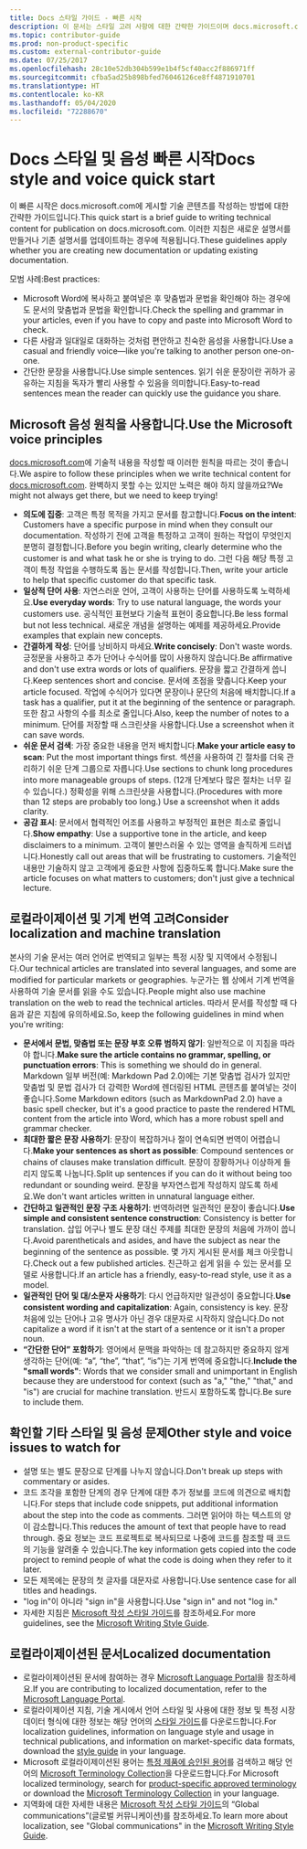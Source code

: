```yaml
---
title: Docs 스타일 가이드 - 빠른 시작
description: 이 문서는 스타일 고려 사항에 대한 간략한 가이드이며 docs.microsoft.com을 시작하기 위한 필수 항목을 포함하고 있습니다.
ms.topic: contributor-guide
ms.prod: non-product-specific
ms.custom: external-contributor-guide
ms.date: 07/25/2017
ms.openlocfilehash: 28c10e52db304b599e1b4f5cf40acc2f886971ff
ms.sourcegitcommit: cfba5ad25b898bfed76046126ce8ff4871910701
ms.translationtype: HT
ms.contentlocale: ko-KR
ms.lasthandoff: 05/04/2020
ms.locfileid: "72288670"
---
```

# <a name="docs-style-and-voice-quick-start"></a><span data-ttu-id="1a206-103">Docs 스타일 및 음성 빠른 시작</span><span class="sxs-lookup"><span data-stu-id="1a206-103">Docs style and voice quick start</span></span>

<span data-ttu-id="1a206-104">이 빠른 시작은 docs.microsoft.com에 게시할 기술 콘텐츠를 작성하는 방법에 대한 간략한 가이드입니다.</span><span class="sxs-lookup"><span data-stu-id="1a206-104">This quick start is a brief guide to writing technical content for publication on docs.microsoft.com.</span></span> <span data-ttu-id="1a206-105">이러한 지침은 새로운 설명서를 만들거나 기존 설명서를 업데이트하는 경우에 적용됩니다.</span><span class="sxs-lookup"><span data-stu-id="1a206-105">These guidelines apply whether you are creating new documentation or updating existing documentation.</span></span>

<span data-ttu-id="1a206-106">모범 사례:</span><span class="sxs-lookup"><span data-stu-id="1a206-106">Best practices:</span></span>

- <span data-ttu-id="1a206-107">Microsoft Word에 복사하고 붙여넣은 후 맞춤법과 문법을 확인해야 하는 경우에도 문서의 맞춤법과 문법을 확인합니다.</span><span class="sxs-lookup"><span data-stu-id="1a206-107">Check the spelling and grammar in your articles, even if you have to copy and paste into Microsoft Word to check.</span></span>
- <span data-ttu-id="1a206-108">다른 사람과 일대일로 대화하는 것처럼 편안하고 친숙한 음성을 사용합니다.</span><span class="sxs-lookup"><span data-stu-id="1a206-108">Use a casual and friendly voice—like you're talking to another person one-on-one.</span></span>
- <span data-ttu-id="1a206-109">간단한 문장을 사용합니다.</span><span class="sxs-lookup"><span data-stu-id="1a206-109">Use simple sentences.</span></span> <span data-ttu-id="1a206-110">읽기 쉬운 문장이란 귀하가 공유하는 지침을 독자가 빨리 사용할 수 있음을 의미합니다.</span><span class="sxs-lookup"><span data-stu-id="1a206-110">Easy-to-read sentences mean the reader can quickly use the guidance you share.</span></span>

## <a name="use-the-microsoft-voice-principles"></a><span data-ttu-id="1a206-111">Microsoft 음성 원칙을 사용합니다.</span><span class="sxs-lookup"><span data-stu-id="1a206-111">Use the Microsoft voice principles</span></span>

<span data-ttu-id="1a206-112">[docs.microsoft.com](https://docs.microsoft.com)에 기술적 내용을 작성할 때 이러한 원칙을 따르는 것이 좋습니다.</span><span class="sxs-lookup"><span data-stu-id="1a206-112">We aspire to follow these principles when we write technical content for [docs.microsoft.com](https://docs.microsoft.com).</span></span> <span data-ttu-id="1a206-113">완벽하지 못할 수는 있지만 노력은 해야 하지 않을까요?</span><span class="sxs-lookup"><span data-stu-id="1a206-113">We might not always get there, but we need to keep trying!</span></span>

- <span data-ttu-id="1a206-114">**의도에 집중**: 고객은 특정 목적을 가지고 문서를 참고합니다.</span><span class="sxs-lookup"><span data-stu-id="1a206-114">**Focus on the intent**: Customers have a specific purpose in mind when they consult our documentation.</span></span> <span data-ttu-id="1a206-115">작성하기 전에 고객을 특정하고 고객이 원하는 작업이 무엇인지 분명히 결정합니다.</span><span class="sxs-lookup"><span data-stu-id="1a206-115">Before you begin writing, clearly determine who the customer is and what task he or she is trying to do.</span></span> <span data-ttu-id="1a206-116">그런 다음 해당 특정 고객이 특정 작업을 수행하도록 돕는 문서를 작성합니다.</span><span class="sxs-lookup"><span data-stu-id="1a206-116">Then, write your article to help that specific customer do that specific task.</span></span>
- <span data-ttu-id="1a206-117">**일상적 단어 사용**: 자연스러운 언어, 고객이 사용하는 단어를 사용하도록 노력하세요.</span><span class="sxs-lookup"><span data-stu-id="1a206-117">**Use everyday words**: Try to use natural language, the words your customers use.</span></span> <span data-ttu-id="1a206-118">공식적인 표현보다 기술적 표현이 중요합니다.</span><span class="sxs-lookup"><span data-stu-id="1a206-118">Be less formal but not less technical.</span></span> <span data-ttu-id="1a206-119">새로운 개념을 설명하는 예제를 제공하세요.</span><span class="sxs-lookup"><span data-stu-id="1a206-119">Provide examples that explain new concepts.</span></span>
- <span data-ttu-id="1a206-120">**간결하게 작성**: 단어를 낭비하지 마세요.</span><span class="sxs-lookup"><span data-stu-id="1a206-120">**Write concisely**: Don't waste words.</span></span> <span data-ttu-id="1a206-121">긍정문을 사용하고 추가 단어나 수식어를 많이 사용하지 않습니다.</span><span class="sxs-lookup"><span data-stu-id="1a206-121">Be affirmative and don't use extra words or lots of qualifiers.</span></span> <span data-ttu-id="1a206-122">문장을 짧고 간결하게 씁니다.</span><span class="sxs-lookup"><span data-stu-id="1a206-122">Keep sentences short and concise.</span></span> <span data-ttu-id="1a206-123">문서에 초점을 맞춥니다.</span><span class="sxs-lookup"><span data-stu-id="1a206-123">Keep your article focused.</span></span> <span data-ttu-id="1a206-124">작업에 수식어가 있다면 문장이나 문단의 처음에 배치합니다.</span><span class="sxs-lookup"><span data-stu-id="1a206-124">If a task has a qualifier, put it at the beginning of the sentence or paragraph.</span></span> <span data-ttu-id="1a206-125">또한 참고 사항의 수를 최소로 줄입니다.</span><span class="sxs-lookup"><span data-stu-id="1a206-125">Also, keep the number of notes to a minimum.</span></span> <span data-ttu-id="1a206-126">단어를 저장할 때 스크린샷을 사용합니다.</span><span class="sxs-lookup"><span data-stu-id="1a206-126">Use a screenshot when it can save words.</span></span>
- <span data-ttu-id="1a206-127">**쉬운 문서 검색**: 가장 중요한 내용을 먼저 배치합니다.</span><span class="sxs-lookup"><span data-stu-id="1a206-127">**Make your article easy to scan**: Put the most important things first.</span></span> <span data-ttu-id="1a206-128">섹션을 사용하여 긴 절차를 더욱 관리하기 쉬운 단계 그룹으로 자릅니다.</span><span class="sxs-lookup"><span data-stu-id="1a206-128">Use sections to chunk long procedures into more manageable groups of steps.</span></span> <span data-ttu-id="1a206-129">(12개 단계보다 많은 절차는 너무 길 수 있습니다.) 정확성을 위해 스크린샷을 사용합니다.</span><span class="sxs-lookup"><span data-stu-id="1a206-129">(Procedures with more than 12 steps are probably too long.) Use a screenshot when it adds clarity.</span></span>
- <span data-ttu-id="1a206-130">**공감 표시**: 문서에서 협력적인 어조를 사용하고 부정적인 표현은 최소로 줄입니다.</span><span class="sxs-lookup"><span data-stu-id="1a206-130">**Show empathy**: Use a supportive tone in the article, and keep disclaimers to a minimum.</span></span> <span data-ttu-id="1a206-131">고객이 불만스러울 수 있는 영역을 솔직하게 드러냅니다.</span><span class="sxs-lookup"><span data-stu-id="1a206-131">Honestly call out areas that will be frustrating to customers.</span></span> <span data-ttu-id="1a206-132">기술적인 내용만 기술하지 않고 고객에게 중요한 사항에 집중하도록 합니다.</span><span class="sxs-lookup"><span data-stu-id="1a206-132">Make sure the article focuses on what matters to customers; don't just give a technical lecture.</span></span>

## <a name="consider-localization-and-machine-translation"></a><span data-ttu-id="1a206-133">로컬라이제이션 및 기계 번역 고려</span><span class="sxs-lookup"><span data-stu-id="1a206-133">Consider localization and machine translation</span></span>

<span data-ttu-id="1a206-134">본사의 기술 문서는 여러 언어로 번역되고 일부는 특정 시장 및 지역에서 수정됩니다.</span><span class="sxs-lookup"><span data-stu-id="1a206-134">Our technical articles are translated into several languages, and some are modified for particular markets or geographies.</span></span> <span data-ttu-id="1a206-135">누군가는 웹 상에서 기계 번역을 사용하여 기술 문서를 읽을 수도 있습니다.</span><span class="sxs-lookup"><span data-stu-id="1a206-135">People might also use machine translation on the web to read the technical articles.</span></span> <span data-ttu-id="1a206-136">따라서 문서를 작성할 때 다음과 같은 지침에 유의하세요.</span><span class="sxs-lookup"><span data-stu-id="1a206-136">So, keep the following guidelines in mind when you're writing:</span></span>

- <span data-ttu-id="1a206-137">**문서에서 문법, 맞춤법 또는 문장 부호 오류 범하지 않기**: 일반적으로 이 지침을 따라야 합니다.</span><span class="sxs-lookup"><span data-stu-id="1a206-137">**Make sure the article contains no grammar, spelling, or punctuation errors**: This is something we should do in general.</span></span> <span data-ttu-id="1a206-138">Markdown 일부 버전(예: Markdown Pad 2.0)에는 기본 맞춤법 검사가 있지만 맞춤법 및 문법 검사가 더 강력한 Word에 렌더링된 HTML 콘텐츠를 붙여넣는 것이 좋습니다.</span><span class="sxs-lookup"><span data-stu-id="1a206-138">Some Markdown editors (such as MarkdownPad 2.0) have a basic spell checker, but it's a good practice to paste the rendered HTML content from the article into Word, which has a more robust spell and grammar checker.</span></span>
- <span data-ttu-id="1a206-139">**최대한 짧은 문장 사용하기**: 문장이 복잡하거나 절이 연속되면 번역이 어렵습니다.</span><span class="sxs-lookup"><span data-stu-id="1a206-139">**Make your sentences as short as possible**: Compound sentences or chains of clauses make translation difficult.</span></span> <span data-ttu-id="1a206-140">문장이 장황하거나 이상하게 들리지 않도록 나눕니다.</span><span class="sxs-lookup"><span data-stu-id="1a206-140">Split up sentences if you can do it without being too redundant or sounding weird.</span></span> <span data-ttu-id="1a206-141">문장을 부자연스럽게 작성하지 않도록 하세요.</span><span class="sxs-lookup"><span data-stu-id="1a206-141">We don't want articles written in unnatural language either.</span></span>
- <span data-ttu-id="1a206-142">**간단하고 일관적인 문장 구조 사용하기**: 번역하려면 일관적인 문장이 좋습니다.</span><span class="sxs-lookup"><span data-stu-id="1a206-142">**Use simple and consistent sentence construction**: Consistency is better for translation.</span></span> <span data-ttu-id="1a206-143">삽입 어구나 별도 문장 대신 주제를 최대한 문장의 처음에 가까이 씁니다.</span><span class="sxs-lookup"><span data-stu-id="1a206-143">Avoid parentheticals and asides, and have the subject as near the beginning of the sentence as possible.</span></span> <span data-ttu-id="1a206-144">몇 가지 게시된 문서를 체크 아웃합니다.</span><span class="sxs-lookup"><span data-stu-id="1a206-144">Check out a few published articles.</span></span> <span data-ttu-id="1a206-145">친근하고 쉽게 읽을 수 있는 문서를 모델로 사용합니다.</span><span class="sxs-lookup"><span data-stu-id="1a206-145">If an article has a friendly, easy-to-read style, use it as a model.</span></span>
- <span data-ttu-id="1a206-146">**일관적인 단어 및 대/소문자 사용하기**: 다시 언급하지만 일관성이 중요합니다.</span><span class="sxs-lookup"><span data-stu-id="1a206-146">**Use consistent wording and capitalization**: Again, consistency is key.</span></span> <span data-ttu-id="1a206-147">문장 처음에 있는 단어나 고유 명사가 아닌 경우 대문자로 시작하지 않습니다.</span><span class="sxs-lookup"><span data-stu-id="1a206-147">Do not capitalize a word if it isn't at the start of a sentence or it isn't a proper noun.</span></span>
- <span data-ttu-id="1a206-148">**“간단한 단어” 포함하기**: 영어에서 문맥을 파악하는 데 참고하지만 중요하지 않게 생각하는 단어(예: “a”, “the”, “that”, “is”)는 기게 번역에 중요합니다.</span><span class="sxs-lookup"><span data-stu-id="1a206-148">**Include the "small words"**: Words that we consider small and unimportant in English because they are understood for context (such as "a," "the," "that," and "is") are crucial for machine translation.</span></span> <span data-ttu-id="1a206-149">반드시 포함하도록 합니다.</span><span class="sxs-lookup"><span data-stu-id="1a206-149">Be sure to include them.</span></span>

## <a name="other-style-and-voice-issues-to-watch-for"></a><span data-ttu-id="1a206-150">확인할 기타 스타일 및 음성 문제</span><span class="sxs-lookup"><span data-stu-id="1a206-150">Other style and voice issues to watch for</span></span>

- <span data-ttu-id="1a206-151">설명 또는 별도 문장으로 단계를 나누지 않습니다.</span><span class="sxs-lookup"><span data-stu-id="1a206-151">Don't break up steps with commentary or asides.</span></span>
- <span data-ttu-id="1a206-152">코드 조각을 포함한 단계의 경우 단계에 대한 추가 정보를 코드에 의견으로 배치합니다.</span><span class="sxs-lookup"><span data-stu-id="1a206-152">For steps that include code snippets, put additional information about the step into the code as comments.</span></span> <span data-ttu-id="1a206-153">그러면 읽어야 하는 텍스트의 양이 감소합니다.</span><span class="sxs-lookup"><span data-stu-id="1a206-153">This reduces the amount of text that people have to read through.</span></span> <span data-ttu-id="1a206-154">중요 정보는 코드 프로젝트로 복사되므로 나중에 코드를 참조할 때 코드의 기능을 알려줄 수 있습니다.</span><span class="sxs-lookup"><span data-stu-id="1a206-154">The key information gets copied into the code project to remind people of what the code is doing when they refer to it later.</span></span>
- <span data-ttu-id="1a206-155">모든 제목에는 문장의 첫 글자를 대문자로 사용합니다.</span><span class="sxs-lookup"><span data-stu-id="1a206-155">Use sentence case for all titles and headings.</span></span>
- <span data-ttu-id="1a206-156">"log in"이 아니라 "sign in"을 사용합니다.</span><span class="sxs-lookup"><span data-stu-id="1a206-156">Use "sign in" and not "log in."</span></span>
- <span data-ttu-id="1a206-157">자세한 지침은 [Microsoft 작성 스타일 가이드](https://docs.microsoft.com/style-guide/welcome)를 참조하세요.</span><span class="sxs-lookup"><span data-stu-id="1a206-157">For more guidelines, see the [Microsoft Writing Style Guide](https://docs.microsoft.com/style-guide/welcome).</span></span>

## <a name="localized-documentation"></a><span data-ttu-id="1a206-158">로컬라이제이션된 문서</span><span class="sxs-lookup"><span data-stu-id="1a206-158">Localized documentation</span></span>

- <span data-ttu-id="1a206-159">로컬라이제이션된 문서에 참여하는 경우 [Microsoft Language Portal](https://www.microsoft.com/Language/Default.aspx)을 참조하세요.</span><span class="sxs-lookup"><span data-stu-id="1a206-159">If you are contributing to localized documentation, refer to the [Microsoft Language Portal](https://www.microsoft.com/Language/Default.aspx).</span></span>
- <span data-ttu-id="1a206-160">로컬라이제이션 지침, 기술 게시에서 언어 스타일 및 사용에 대한 정보 및 특정 시장 데이터 형식에 대한 정보는 해당 언어의 [스타일 가이드](https://www.microsoft.com/Language/StyleGuides)를 다운로드합니다.</span><span class="sxs-lookup"><span data-stu-id="1a206-160">For localization guidelines, information on language style and usage in technical publications, and information on market-specific data formats, download the [style guide](https://www.microsoft.com/Language/StyleGuides) in your language.</span></span>
- <span data-ttu-id="1a206-161">Microsoft 로컬라이제이션된 용어는 [특정 제품에 승인된 용어](https://www.microsoft.com/Language/Default.aspx)를 검색하고 해당 언어의 [Microsoft Terminology Collection](https://www.microsoft.com/language/Terminology)을 다운로드합니다.</span><span class="sxs-lookup"><span data-stu-id="1a206-161">For Microsoft localized terminology, search for [product-specific approved terminology](https://www.microsoft.com/Language/Default.aspx) or download the [Microsoft Terminology Collection](https://www.microsoft.com/language/Terminology) in your language.</span></span>
- <span data-ttu-id="1a206-162">지역화에 대한 자세한 내용은 [Microsoft 작성 스타일 가이드](https://docs.microsoft.com/style-guide/global-communications)의 “Global communications”(글로벌 커뮤니케이션)를 참조하세요.</span><span class="sxs-lookup"><span data-stu-id="1a206-162">To learn more about localization, see "Global communications" in the [Microsoft Writing Style Guide](https://docs.microsoft.com/style-guide/global-communications).</span></span>
